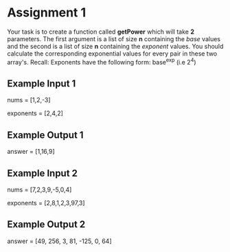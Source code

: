 # Assignment 1
Your task is to create a function called **getPower** which will take **2** parameters.
The first argument is a list of size **n** containing the *base* values and the second is a 
list of size **n** containing the *exponent* values. 
You should calculate the corresponding exponential values for every pair in these two array's.
Recall: Exponents have the following form:
base<sup>exp</sup>  (i.e 2<sup>4</sup>)

## Example Input 1 ## 
nums = [1,2,-3]

exponents = [2,4,2]

## Example Output 1 ##
answer = [1,16,9]

## Example Input 2 ## 
nums =      [7,2,3,9,-5,0,4]

exponents = [2,8,1,2,3,97,3]

## Example Output 2 ##
answer = [49, 256, 3, 81, -125, 0, 64]
